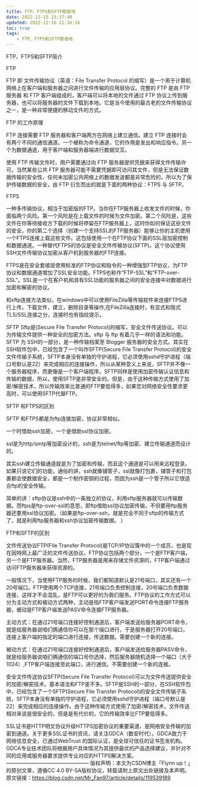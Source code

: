 ```yaml
---
title: FTP、FTPS和SFTP都是啥
date: 2022-12-15 23:37:48
updated: 2022-12-16 21:36:16
toc: true
tags: 
    - FTP、FTPS和SFTP都是啥
---
```

FTP、FTPS和SFTP简介

FTP

FTP 即 文件传输协议（英语：File Transfer Protocol 的缩写）是一个用于计算机网络上在客户端和服务器之间进行文件传输的应用层协议。完整的 FTP 是由 FTP 服务器 和 FTP 客户端组成的，客户端可以将本地的文件通过 FTP 协议上传到服务器，也可以将服务器的文件下载到本地。它是当今使用的最古老的文件传输协议之一，是一种非常便捷的移动文件的方式。

FTP 的工作原理

FTP 连接需要 FTP 服务器和客户端两方在网络上建立通信。建立 FTP 连接时会有两个不同的通信通道。一个被称为命令通道，它的作用是发出和响应指令。另一个为数据通道，用于客户端和服务器端进行数据交互。

使用 FTP 传输文件时，用户需要通过向 FTP 服务器提供凭据来获得文件传输许可。当然某些公共 FTP 服务器可能不需要凭据即可访问其文件，但是无法保证数据传输的安全性，任何未加密公共网络上的数据发送都是非常危险的，所以为了保护传输数据的安全，由 FTP 衍生而出的就是下面的两种协议：FTPS 与 SFTP。

FTPS

一种多传输协议，相当于加密版的FTP。当你在FTP服务器上收发文件的时候，你面临两个风险。第一个风险是在上载文件的时候为文件加密。第二个风险是，这些文件在你等待接收方下载的时候将停留在FTP服务器上，这时你如何保证这些文件的安全。你的第二个选择（创建一个支持SSL的FTP服务器）能够让你的主机使用一个FTPS连接上载这些文件。这包括使用一个在FTP协议下面的SSL层加密控制和数据通道。一种替代FTPS的协议是安全文件传输协议(SFTP)。这个协议使用SSH文件传输协议加密从客户机到服务器的FTP连接。

FTPS是在安全套接层使用标准的FTP协议和指令的一种增强型FTP协议，为FTP协议和数据通道增加了SSL安全功能。FTPS也称作“FTP-SSL”和“FTP-over-SSL”。SSL是一个在客户机和具有SSL功能的服务器之间的安全连接中对数据进行加密和解密的协议。

和sftp连接方法类似，在windows中可以使用FileZilla等传输软件来连接FTPS进行上传，下载文件，建立，删除目录等操作,在FileZilla连接时，有显式和隐式TLS/SSL连接之分，连接时也有指纹提示。

SFTP
Sftp是(Secure File Transfer Protocol)的缩写，安全文件传送协议。可以为传输文件提供一种安全的加密方法。sftp 与 ftp 有着几乎一样的语法和功能。SFTP 为 SSH的一部分，是一种传输档案至 Blogger 服务器的安全方式。其实在SSH软件包中，已经包含了一个叫作SFTP(Secure File Transfer Protocol)的安全文件传输子系统，SFTP本身没有单独的守护进程，它必须使用sshd守护进程（端口号默认是22）来完成相应的连接操作，所以从某种意义上来说，SFTP并不像一个服务器程序，而更像是一个客户端程序。SFTP同样是使用加密传输认证信息和传输的数据，所以，使用SFTP是非常安全的。但是，由于这种传输方式使用了加密/解密技术，所以传输效率比普通的FTP要低得多，如果您对网络安全性要求更高时，可以使用SFTP代替FTP。

SFTP 和FTPS的区别

SFTP 和FTPS都是为ftp连接加密，协议非常相似。

一个时借助ssh加密，一个是借助ssl协议加密。

ssl是为http/smtp等加密设计的，ssh是为telnet/ftp等加密、建立传输通道而设计的。

其实ssh建立传输通道就是为了加密和传输，而且这个通道是可以用来远程登录。如果只说它们的功能，通俗的讲，ssh就像铺管子，ssl就像打包裹，铺管子和打包裹都会使数据安全，都是一个制作密钥的过程，而因为ssh是一个管子所以它很适合ftp的安全传输。

简单的讲：sftp协议是ssh中的一条独立的协议，利用sftp服务器就可以传输数据。而ftps是ftp-over-ssl的意思，即ftp借助ssl协议加密传输，不但要用ftp服务器还要用ssl协议加密。（如果是ftp-over-ssh，就是完全不同于sftp的传输方式了，就是利用ftp服务器和ssh协议加密传输数据。 ）

FTP和SFTP的区别

文件传送协议FTP(File Transfer Protocol)是TCP/IP协议簇中的一个成员，也是现在因特网上最广泛的文件传送协议。FTP协议包括两个部分，一个是FTP客户端，另一个是FTP服务器。当然，FTP服务器是用来存储文件资源的，FTP客户端通过访问FTP服务器来获得资源的。

一般情况下，当使用FTP服务的时候，我们都知道默认是21号端口，其实还有一个20号端口。FTP使用两个TCP连接，21号端口负责控制连接，20号端口负责数据连接，这样才不会混乱，是FTP可以更好的为我们服务。FTP协议的工作方式可以分为主动方式和被动方式两种，主动是指FTP客户端发送PORT命令连接FTP服务器，被动是FTP客户端发送PASV命令连接FTP服务器。

主动方式：在通过21号端口连接好控制通道后，客户端发送给服务器PORT命令，就是给服务器说咱们俩通信你可以在那个端口进行，于是服务器打开20号端口，连接上客户端的指定的端口进行连接，传送数据。需要创建一个新的连接。

被动方式：在通过21号端口连接好控制通道后，客户端发送给服务器PASV命令，就是给服务器说咱们俩通信的端口号你选择，然后服务器随机选择一个端口（大于1024）,FTP客户端连接至此端口，进行通信。不需要创建一个新的连接。

安全文件传送协议SFTP(Secure File Transfer Protocol)可以为文件传送提供安全的加密/解密技术。基本语法和FTP差不多。SFTP是SSH的一部分，在SSH软件包中，已经包含了一个SFTP(Secure File Transfer Protocol)的安全文件传输子系统，SFTP本身没有单独的守护进程，它必须使用sshd守护进程（端口号默认是22）来完成相应的连接操作。由于这种传输方式使用了加密/解密技术，文件传送相对来说是很安全的，但是是有代价的，它的传输效率比FTP要低得多。

SSL证书是HTTP明文协议升级HTTPS加密协议的重要渠道，是网络安全传输的加密到通道。关于更多SSL证书的资讯，请关注GDCA（数安时代）。GDCA致力于网络信息安全，已通过WebTrust 的国际认证，是全球可信任的证书签发机构。GDCA专业技术团队将根据用户具体情况为其提供最优的产品选择建议，并针对不同的应用或服务器要求提供专业对应的HTTPS解决方案。
————————————————
版权声明：本文为CSDN博主「Flynn up！」的原创文章，遵循CC 4.0 BY-SA版权协议，转载请附上原文出处链接及本声明。
原文链接：https://blog.csdn.net/Mr_Fan97/article/details/119539189